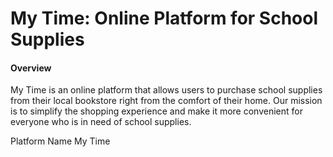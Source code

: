 <h1 class="text-center"> My Time: Online Platform for School Supplies </h1>
<h4> Overview </h4>
My Time is an online platform that allows users to purchase school supplies from their local bookstore right from the comfort of their home. Our mission is to simplify the shopping experience and make it more convenient for everyone who is in need of school supplies.

Platform Name
My Time
